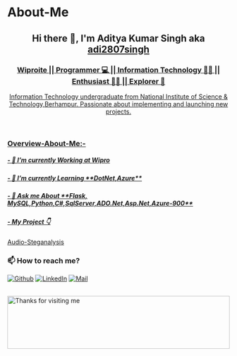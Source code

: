 # About-Me
<h2 align="center">Hi there 👋, I'm Aditya Kumar Singh aka <a href="https://adi2807singh.github.com" target="_blank">adi2807singh</h2>
<h3 align="center">Wiproite || Programmer 💻 || Information Technology 👨‍🎓  || Enthusiast 🧑‍💻 || Explorer 🔎</h3>


<p align="center">Information Technology undergraduate from National Institute of Science & Technology,Berhampur. Passionate about implementing and launching new projects.</p>


<br>

### Overview-About-Me:-

<h5>- 💼 I’m currently Working at <strong>Wipro</strong></h5>

<h5>- 🌱 I’m currently Learning **DotNet,Azure**</h5>

<h5>- 💬 Ask me About **Flask, MySQL,Python,C#,SqlServer,ADO.Net,Asp.Net,Azure-900**</h5>
  
<h5>- My Project 👇</h5><a href="https://github.com/adi2807singh/Audio-Steganalysis.git" target="_blank">Audio-Steganalysis</a>


### 📫 How to reach me?

<p><a href="https://github.com/adi2807singh" target="_blank"><img alt="Github" src="https://img.shields.io/badge/GitHub-%2312100E.svg?&style=for-the-badge&logo=Github&logoColor=white" /></a> <a href="https://www.linkedin.com/in/aditya-singh-8857131bb/" target="_blank"><img alt="LinkedIn" src="https://img.shields.io/badge/linkedin-%230077B5.svg?&style=for-the-badge&logo=linkedin&logoColor=white" /></a> <a href="mailto:adi2807singh@gmail.com"><img alt="Mail" src="https://img.shields.io/badge/mail-%2312100E.svg?&style=for-the-badge&logo=Mail&logoColor=white" /></a>
</p>


<br>

<img height="120" alt="Thanks for visiting me" width="100%" src="https://raw.githubusercontent.com/BrunnerLivio/brunnerlivio/master/images/marquee.svg" />
